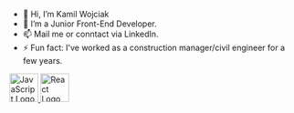 - 👋 Hi, I’m Kamil Wojciak 
- 🌱 I’m a Junior Front-End Developer.
- 📫 Mail me or conntact via LinkedIn.
- ⚡ Fun fact: I've worked as a construction manager/civil engineer for a few years.
  
<a href="https://www.javascript.com/" target="_blank">
  <img src="https://cdn.worldvectorlogo.com/logos/javascript-1.svg" alt="JavaScript Logo" width="50" height="50"/>
</a>
<a href="https://reactjs.org/" target="_blank">
  <img src="https://cdn.worldvectorlogo.com/logos/react-2.svg" alt="React Logo" width="50" height="50"/>
</a>

<!---
Kamildeeal/Kamildeeal is a ✨ special ✨ repository because its `README.md` (this file) appears on your GitHub profile.
You can click the Preview link to take a look at your changes.
--->
